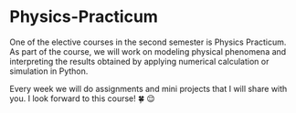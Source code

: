 # Physics-Practicum

One of the elective courses in the second semester is Physics Practicum. As part of the course, we will work on modeling physical phenomena and interpreting the results obtained by applying numerical calculation or simulation in Python. 

Every week we will do assignments and mini projects that I will share with you. I look forward to this course! :four_leaf_clover:	:relieved:
